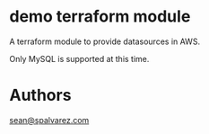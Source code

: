 demo terraform module
===========

A terraform module to provide datasources in AWS. 

Only MySQL is supported at this time.

Authors
=======

sean@spalvarez.com